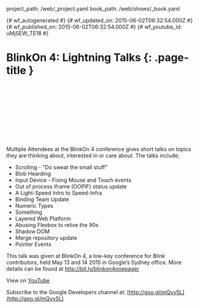 project_path: /web/_project.yaml
book_path: /web/shows/_book.yaml

{# wf_autogenerated #}
{# wf_updated_on: 2015-06-02T06:32:54.000Z #}
{# wf_published_on: 2015-06-02T06:32:54.000Z #}
{# wf_youtube_id: uMjSEW_TE18 #}

# BlinkOn 4: Lightning Talks {: .page-title }


<div class="video-wrapper">
  <iframe class="devsite-embedded-youtube-video" data-video-id="uMjSEW_TE18"
          data-autohide="1" data-showinfo="0" frameborder="0" allowfullscreen>
  </iframe>
</div>

Multiple
Attendees at the BlinkOn 4 conference gives short talks on topics they are thinking about, interested in or care about. The talks include;
 * Scrolling - &quot;Do sweat the small stuff&quot;
 * Blob Hearding
 * Input Device - Fixing Mouse and Touch events
 * Out of process iframe (OOPIF) status update
 * A Light-Speed Intro to Speed-Infra
 * Binding Team Update
 * Numeric Types
 * Something
 * Layered Web Platform
 * Abusing Flexbox to relive the 90s
 * Shadow DOM
 * Merge repository update
 * Pointer Events

This talk was given at BlinkOn 4, a low-key conference for Blink contributors, held May 13 and 14 2015 in Google’s Sydney office. More details can be found at http://bit.ly/blinkon4onepager

View on [YouTube](https://youtu.be/uMjSEW_TE18)

Subscribe to the Google Developers channel at: [http://goo.gl/mQyv5L](http://goo.gl/mQyv5L)
